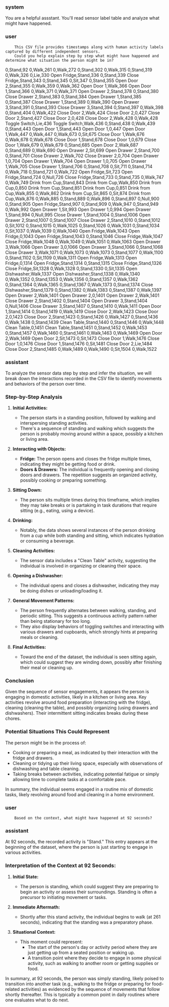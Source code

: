 ### system
You are a helpful assstant. You'll read sensor label table and analyze what might have happened.
### user

        This CSV file provides timestamps along with human activity labels captured by different independent sensors.
        Could you help explain step by step what might have happened and determine what situation the person might be in?
    
0,Stand,92
0,Walk,261
0,Walk,272
0,Stand,302
0,Walk,315
0,Stand,319
0,Walk,326
0,Lie,330
Open Fridge,Stand,336
0,Stand,339
Close Fridge,Stand,343
0,Stand,345
0,Sit,347
0,Stand,355
Open Door 2,Stand,355
0,Walk,359
0,Walk,362
Open Door 1,Walk,366
Open Door 1,Stand,366
0,Walk,371
0,Walk,371
Open Drawer 2,Stand,378
0,Stand,380
Close Drawer 2,Stand,383
0,Stand,384
Open Drawer 1,Stand,385
0,Stand,387
Close Drawer 1,Stand,389
0,Walk,390
Open Drawer 3,Stand,391
0,Stand,393
Close Drawer 3,Stand,394
0,Stand,397
0,Walk,398
0,Stand,404
0,Walk,422
Close Door 2,Walk,424
Close Door 2,0,427
Close Door 2,Stand,427
Close Door 2,0,428
Close Door 2,Walk,428
0,Walk,428
Toggle Switch,Lie,436
Toggle Switch,Walk,436
0,Stand,438
0,Walk,439
0,Stand,443
Open Door 1,Stand,443
Open Door 1,0,447
Open Door 1,Walk,447
0,Walk,447
0,Walk,673
0,Sit,675
Close Door 1,Walk,676
0,Walk,678
0,Walk,678
Close Door 1,Stand,678
Close Door 1,0,679
Close Door 1,Walk,679
0,Walk,679
0,Stand,685
Open Door 2,Walk,687
0,Stand,689
0,Walk,690
Open Drawer 2,Sit,699
Open Drawer 2,Stand,700
0,Stand,701
Close Drawer 2,Walk,702
Close Drawer 2,0,704
Open Drawer 1,0,704
Open Drawer 1,Walk,704
Open Drawer 1,0,705
Open Drawer 1,Walk,705
Close Drawer 1,Stand,706
0,Stand,708
0,Sit,711
0,Stand,714
0,Walk,718
0,Stand,721
0,Walk,722
Open Fridge,Sit,723
Open Fridge,Stand,724
0,Null,726
Close Fridge,Stand,733
0,Stand,735
0,Walk,747
0,Walk,749
Drink from Cup,Stand,843
Drink from Cup,Walk,850
Drink from Cup,0,850
Drink from Cup,Stand,851
Drink from Cup,0,851
Drink from Cup,Walk,855
0,Walk,862
Drink from Cup,Sit,865
0,Sit,874
Drink from Cup,Walk,876
0,Walk,885
0,Stand,889
0,Walk,896
0,Stand,897
0,Null,900
0,Stand,905
Open Fridge,Stand,907
0,Stand,909
0,Walk,947
0,Stand,949
0,Walk,992
Open Drawer 1,Sit,993
Open Drawer 1,0,994
Open Drawer 1,Stand,994
0,Null,995
Close Drawer 1,Stand,1004
0,Stand,1006
Open Drawer 2,Stand,1007
0,Stand,1007
Close Drawer 2,Stand,1010
0,Stand,1012
0,Sit,1012
0,Stand,1015
0,Walk,1025
0,Stand,1026
0,Walk,1031
0,Stand,1034
0,Sit,1037
0,Walk,1039
0,Walk,1040
Open Fridge,Walk,1043
Open Fridge,0,1043
Open Fridge,Stand,1043
0,Stand,1046
Close Fridge,Walk,1047
Close Fridge,Walk,1048
0,Walk,1049
0,Walk,1051
0,Walk,1063
Open Drawer 3,Walk,1066
Open Drawer 3,0,1066
Open Drawer 3,Stand,1066
0,Stand,1068
Close Drawer 3,Walk,1071
0,Walk,1073
0,Walk,1073
0,Stand,1077
0,Walk,1100
0,Stand,1102
0,Sit,1109
0,Walk,1311
Open Fridge,Walk,1313
Open Fridge,0,1314
Open Fridge,Stand,1314
0,Stand,1315
Close Fridge,Stand,1326
Close Fridge,Sit,1328
0,Walk,1328
0,Stand,1330
0,Sit,1335
Open Dishwasher,Walk,1337
Open Dishwasher,Stand,1338
0,Walk,1340
0,Walk,1352
0,Stand,1353
0,Walk,1356
0,Stand,1357
0,Walk,1362
0,Stand,1364
0,Walk,1365
0,Stand,1367
0,Walk,1373
0,Stand,1374
Close Dishwasher,Stand,1379
0,Stand,1382
0,Walk,1383
0,Stand,1387
0,Walk,1397
Open Drawer 2,Walk,1401
Open Drawer 2,0,1401
Open Drawer 2,Walk,1401
Close Drawer 2,Stand,1402
0,Stand,1404
Open Drawer 3,Stand,1404
0,Null,1406
Close Drawer 3,Stand,1407
0,Stand,1410
0,Walk,1411
Open Door 1,Stand,1414
0,Stand,1419
0,Walk,1419
Close Door 2,Walk,1423
Close Door 2,0,1423
Close Door 2,Stand,1423
0,Stand,1426
0,Walk,1427
0,Stand,1436
0,Walk,1438
0,Stand,1439
Clean Table,Stand,1440
0,Stand,1446
0,Walk,1448
Clean Table,0,1451
Clean Table,Stand,1451
0,Stand,1452
0,Walk,1453
0,Stand,1457
0,Walk,1460
0,Stand,1461
0,Walk,1463
0,Walk,1469
Open Door 2,Walk,1469
Open Door 2,Sit,1473
0,Sit,1473
Close Door 1,Walk,1476
Close Door 1,0,1476
Close Door 1,Stand,1476
0,Sit,1481
Close Door 2,Lie,1484
Close Door 2,Stand,1485
0,Walk,1489
0,Walk,1490
0,Sit,1504
0,Walk,1522

### assistant
To analyze the sensor data step by step and infer the situation, we will break down the interactions recorded in the CSV file to identify movements and behaviors of the person over time. 

### Step-by-Step Analysis

1. **Initial Activities:**
   - The person starts in a standing position, followed by walking and interspersing standing activities.
   - There's a sequence of standing and walking which suggests the person is probably moving around within a space, possibly a kitchen or living area.

2. **Interacting with Objects:**
   - **Fridge:** The person opens and closes the fridge multiple times, indicating they might be getting food or drink.
   - **Doors & Drawers:** The individual is frequently opening and closing doors and drawers. The repetition suggests an organized activity, possibly cooking or preparing something.

3. **Sitting Down:**
   - The person sits multiple times during this timeframe, which implies they may take breaks or is partaking in task durations that require sitting (e.g., eating, using a device).

4. **Drinking:**
   - Notably, the data shows several instances of the person drinking from a cup while both standing and sitting, which indicates hydration or consuming a beverage.

5. **Cleaning Activities:**
   - The sensor data includes a "Clean Table" activity, suggesting the individual is involved in organizing or cleaning their space.

6. **Opening a Dishwasher:**
   - The individual opens and closes a dishwasher, indicating they may be doing dishes or unloading/loading it.

7. **General Movement Patterns:**
   - The person frequently alternates between walking, standing, and periodic sitting. This suggests a continuous activity pattern rather than being stationary for too long.
   - They also display behaviors of toggling switches and interacting with various drawers and cupboards, which strongly hints at preparing meals or cleaning.

8. **Final Activities:**
   - Toward the end of the dataset, the individual is seen sitting again, which could suggest they are winding down, possibly after finishing their meal or cleaning up.

### Conclusion
Given the sequence of sensor engagements, it appears the person is engaging in domestic activities, likely in a kitchen or living area. Key activities revolve around food preparation (interacting with the fridge), cleaning (cleaning the table), and possibly organizing (using drawers and dishwashers). Their intermittent sitting indicates breaks during these chores.

### Potential Situations This Could Represent
The person might be in the process of:
- Cooking or preparing a meal, as indicated by their interaction with the fridge and drawers.
- Cleaning or tidying up their living space, especially with observations of dishwashing and table cleaning.
- Taking breaks between activities, indicating potential fatigue or simply allowing time to complete tasks at a comfortable pace. 

In summary, the individual seems engaged in a routine mix of domestic tasks, likely revolving around food and cleaning in a home environment.
### user

        Based on the context, what might have happened at 92 seconds?
    
### assistant
At 92 seconds, the recorded activity is "Stand." This entry appears at the beginning of the dataset, where the person is just starting to engage in various activities. 

### Interpretation of the Context at 92 Seconds:

1. **Initial State:**
   - The person is standing, which could suggest they are preparing to begin an activity or assess their surroundings. Standing is often a precursor to initiating movement or tasks.

2. **Immediate Aftermath:**
   - Shortly after this stand activity, the individual begins to walk (at 261 seconds), indicating that the standing was a preparatory phase. 

3. **Situational Context:**
   - This moment could represent:
     - The start of the person's day or activity period where they are just getting up from a seated position or waking up.
     - A transition point where they decide to engage in some physical activity, such as walking to another room or getting supplies or food.

In summary, at 92 seconds, the person was simply standing, likely poised to transition into another task (e.g., walking to the fridge or preparing for food-related activities) as evidenced by the sequence of movements that follow shortly thereafter. This is typically a common point in daily routines where one evaluates what to do next.
